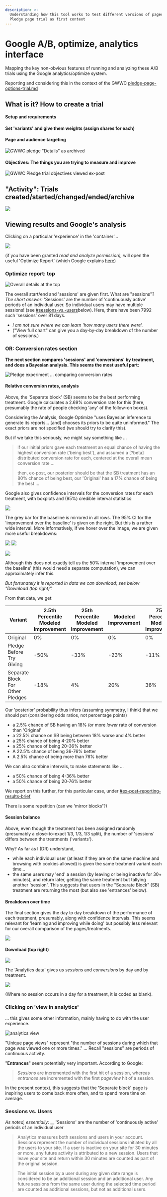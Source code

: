 ```yaml
---
description: >-
  Understanding how this tool works to test different versions of pages. GWWC
  Pledge page trial as first context
---
```


# Google A/B, optimize, analytics interface

Mapping the key non-obvious features of running and analyzing these A/B trials using the Google analytics/optimize system.&#x20;

Reporting and considering this in the context of the GWWC  [pledge-page-options-trial.md](../../contexts-and-environments-for-testing/gwwc/pledge-page-options-trial.md "mention")

## What is it? How to create a trial

#### Setup and requirements

#### Set 'variants' and give them weights (assign shares for each)

#### Page and audience targeting

![GWWC pledge "Details" as archived](<../../.gitbook/assets/image (15) (1).png>)

#### Objectives: The things you are trying to measure and improve

![GWWC Pledge trial objectives viewed ex-post](<../../.gitbook/assets/image (17) (1).png>)



## "Activity": Trials created/started/changed/ended/archive

![](<../../.gitbook/assets/image (18) (1).png>)

## Viewing results and Google's analysis

Clicking on a particular 'experience' in the 'container'...&#x20;

![](<../../.gitbook/assets/image (16).png>)

(if you have been granted _read and analyze permission),_  will open the useful 'Optimize Report' (which Google explains [here](https://support.google.com/optimize/answer/6218117#pvr-too-high))

### Optimize report: top

![Overall details at the top](<../../.gitbook/assets/image (20).png>)

The overall start/end and 'sessions' are given first. What are "sessions"? _The short answer:_ 'Sessions' are the number of 'continuously active' periods of an individual user. So individual users may have multiple sessions! (see [#sessions-vs.-users](google-a-b-optimize-analytics-interface.md#sessions-vs.-users "mention")below). Here, there have been 7992 such 'sessions' over 81 days.&#x20;

* _I am not sure where we can learn 'how many users there were'._
* ("View full chart" can give you a day-by-day breakdown of the number of sessions.)

### OR: Conversion rates section

**The next section compares 'sessions' and 'conversions' by treatment, and does a Bayesian analysis. This seems the most useful part:**

![Pledge experiment ... comparing conversion rates](<../../.gitbook/assets/image (26).png>)

#### Relative conversion rates, analysis

Above, the 'Separate block' (SB) seems to be the best performing treatment. Google calculates a 2.69% conversion rate for this (here, presumably the rate of people checking 'any' of the follow-on boxes).&#x20;

Considering the Analysis, Google Optimize  "uses Bayesian inference to generate its reports._.._ \[and] chooses its priors to be quite uninformed." The exact priors are not specified (we should try to clarify this).&#x20;

But if we take this seriously, we might say something like ...&#x20;

> if our initial priors gave each treatment an equal chance of having the highest conversion rate ('being best'), and assumed a \[?beta] distributed conversion rate for each, centered at the overall mean conversion rate ...
>
> then, ex-post, our posterior should be that the SB treatment has an 80% chance of being best, our 'Original' has a 17% chance of being the best ... &#x20;

Google also gives confidence intervals for the conversion rates for each treatment,  with boxplots and (95%) credible interval statistics:

![](<../../.gitbook/assets/image (21).png>)

The grey bar for the baseline is mirrored in all rows. The 95% CI for the 'improvement over the baseline' is given on the right. But this is a rather wide interval. More informatively, if we hover over the image, we are given more useful breakdowns:

![](<../../.gitbook/assets/image (18).png>) ![](<../../.gitbook/assets/image (25).png>)

![](<../../.gitbook/assets/image (15).png>)

Although this does not exactly tell us the 50% interval 'improvement over the baseline'  (this would need a separate computation), we can approximately infer this.&#x20;

_But fortunately it is reported in data we can download; see below "Download (top right)"._

From that data, we get:



| Variant                          | 2.5th Percentile Modeled Improvement | 25th Percentile Modeled Improvement | Modeled Improvement | 75th Percentile Modeled Improvement | 97.5th Percentile Modeled Improvement |
| -------------------------------- | ------------------------------------ | ----------------------------------- | ------------------- | ----------------------------------- | ------------------------------------- |
| Original                         | 0%                                   | 0%                                  | 0%                  | 0%                                  | 0%                                    |
| Pledge Before Try Giving         | -50%                                 | -33%                                | -23%                | -11%                                | 18%                                   |
| Separate Block For Other Pledges | -18%                                 | 4%                                  | 20%                 | 36%                                 | 76%                                   |

Our 'posterior' probability thus infers (assuming symmetry, I think) that we should put (considering odds ratios, not percentage points)&#x20;

* a 2.5% chance of SB having an 18% (or more _lower_  rate of conversion than  'Original'
* a 22.5% chance on SB being between 18% worse and 4% better
* a 25% chance of being 4-20% better&#x20;
* a 25% chance of being 20-36% better
* A 22.5% chance of being 36-76% better&#x20;
* A 2.5% chance of being more than 76% better

We can also combine intervals, to make statements like ...

* a 50% chance of being 4-36% better&#x20;
* a 50% chance of being 20-76% better



We report on this further, for this particular case, under [#ex-post-reporting-results-brief](../../contexts-and-environments-for-testing/gwwc/pledge-page-options-trial.md#ex-post-reporting-results-brief "mention")&#x20;

There is some repetition (can we 'mirror blocks'?)

#### Session balance

Above, even though the treatment has been assigned randomly (presumably a close-to-exact 1/3, 1/3, 1/3 split), the number of 'sessions' differs between the treatments ('variants').&#x20;

Why?  As far as I (DR) understand,&#x20;

* while each individual user (at least if they are on the same machine and browsing with cookies allowed) is given the same treatment variant each time...
* the same users may 'end' a session (by leaving or being inactive for 30+ minutes), and return later, getting the same treatment but tallying another 'session'. This suggests that users in the "Separate Block" (SB) treatment are returning the most (but also see 'entrances' below).&#x20;

#### Breakdown over time

The final section gives the day to day breakdown of the performance of each treatment, presumably, along with confidence intervals. This seems relevant for 'learning and improving while doing' but possibly less relevant for our overall comparison of the pages/treatments.&#x20;

![](<../../.gitbook/assets/image (10).png>)

#### Download (top right)

![](<../../.gitbook/assets/image (22).png>)

The 'Analytics data' gives us _sessions_ and _conversions_ by day and by treatment.&#x20;

![](<../../.gitbook/assets/image (14).png>)&#x20;

(Where no session occurs in a day for a treatment, it is coded as blank).





### Clicking on 'view in analytics'

... this gives some other information, mainly having to do with the user experience. &#x20;

![analytics view](<../../.gitbook/assets/image (23).png>)

"Unique page views" represent "the number of sessions during which that page was viewed one or more times." ... Recall "sessions" are periods of continuous activity.

"**Entrances**" seem potentially very important. According to Google:

> _Sessions_ are incremented with the first hit of a session, whereas _entrances_ are incremented with the first _pageview_ hit of a session.

In the present context, this suggests that the 'Separate block' page is inspiring users to come back more often, and to spend more time on average.&#x20;



### Sessions vs. Users&#x20;

_As noted, essentially_: __ 'Sessions' are the number of 'continuously active' periods of an individual user

> Analytics measures both sessions and users in your account. Sessions represent the number of individual sessions initiated by all the users to your site. If a user is inactive on your site for 30 minutes or more, any future activity is attributed to a new session. Users that leave your site and return within 30 minutes are counted as part of the original session.
>
> The initial session by a user during any given date range is considered to be an additional session and an additional user. Any future sessions from the same user during the selected time period are counted as additional sessions, but not as additional users.
